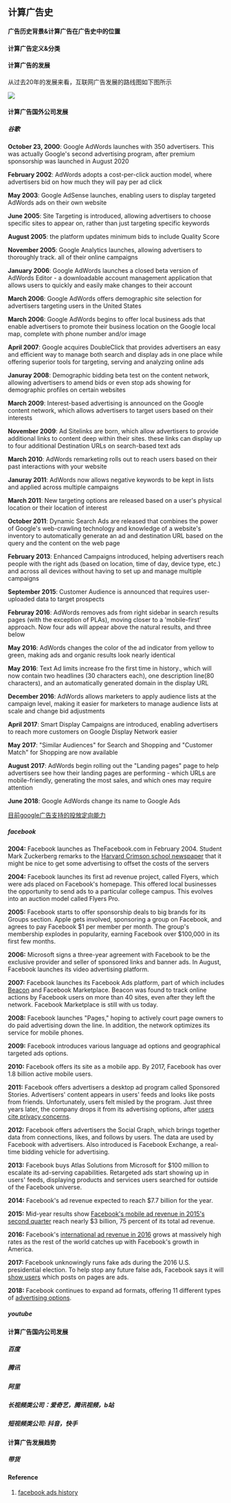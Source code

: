 ## 计算广告史



#### 广告历史背景&计算广告在广告史中的位置





#### 计算广告定义&分类

#### 计算广告的发展

从过去20年的发展来看，互联网广告发展的路线图如下图所示

![](./pic/广告-在线广告概览.drawio.png)

#### 计算广告国外公司发展 

##### 谷歌

**October 23, 2000**: Google AdWords launches with 350 advertisers. This was actually Google's second advertising program, after premium sponsorship was launched in August 2020

**February 2002**: AdWords adopts a cost-per-click auction model, where advertisers bid on how much they will pay per ad click

**May 2003**: Google AdSense launches, enabling users to display targeted AdWords ads on their own website

**June 2005**: Site Targeting is introduced, allowing advertisers to choose specific sites to appear on, rather than just targeting specific keywords 

**August 2005**: the platform updates minimum bids to include Quality Score

**November 2005**: Google Analytics launches, allowing advertisers to thoroughly track. all of their online campaigns

**January 2006**: Google AdWords launches a closed beta version of AdWords Editor - a downloadable account management application that allows users to quickly and easily make changes to their account

**March 2006**: Google AdWords offers demographic site selection for advertisers targeting users in the United States

**March 2006**: Google AdWords begins to offer local business ads that enable advertisers to promote their business location on the Google local map, complete with phone number and/or image

**April 2007**: Google acquires DoubleClick that provides advertisers an easy and efficient way to manage both search and display ads in one place while offering superior tools for targeting, serving and analyzing online ads

**Januray 2008**: Demographic bidding beta test on the content network, allowing advertisers to amend bids or even stop ads showing for demographic profiles on certain websites

**March 2009**: Interest-based advertising is announced on the Google content network, which allows advertisers to target users based on their interests

**November 2009**: Ad Sitelinks are born, which allow advertisers to provide additional links to content deep within their sites. these links can display up to four additional Destination URLs on search-based text ads 

**March 2010**: AdWords remarketing rolls out to reach users based on their past interactions with your website

**Januray 2011**: AdWords now allows negative keywords to be kept in lists and applied across multiple campaigns

**March 2011**: New targeting options are released based on a user's physical location or their location of interest

**October 2011**: Dynamic Search Ads are released that combines the power of Google's web-crawling technology and knowledge of a website's inventory to automatically generate an ad and destination URL based on the query and the content on the web page

**February 2013**: Enhanced Campaigns introduced, helping advertisers reach people with the right ads (based on location, time of day, device type, etc.) and across all devices without having to set up and manage multiple campaigns

**September 2015**: Customer Audience is announced that requires user-uploaded data to target prospects

**Februray 2016**: AdWords removes ads from right sidebar in search results pages (with the exception of PLAs), moving closer to a 'mobile-first' approach. Now four ads will appear above the natural results, and three below

**May 2016**: AdWords changes the color of the ad indicator from yellow to green, making ads and organic results look nearly identical

**May 2016**: Text Ad limits increase fro the first time in history., which will now contain two headlines (30 characters each), one description line(80 characters), and an automatically generated domain in the display URL

**December 2016**: AdWords allows marketers to apply audience lists at the campaign level, making it easier for marketers to manage audience lists at scale and change bid adjustments

**April 2017**: Smart Display Campaigns are introduced, enabling advertisers to reach more customers on Google Display Network easier

**May 2017**: "Similar Audiences" for Search and Shopping and "Customer Match" for Shopping are now available

**August 2017**: AdWords begin rolling out the "Landing pages" page to help advertisers see how their landing pages are performing - which URLs are mobile-friendly, generating the most sales, and which ones may require attention

**June 2018**: Google AdWords change its name to Google Ads

[目前google广告支持的投放定向能力](https://support.google.com/google-ads/answer/2404191)

##### facebook

**2004:** Facebook launches as TheFacebook.com in February 2004. Student Mark Zuckerberg remarks to the [Harvard Crimson school newspaper](http://www.thecrimson.com/article/2004/3/1/facebook-expands-beyond-harvard-harvard-students/) that it might be nice to get some advertising to offset the costs of the servers

**2004:** Facebook launches its first ad revenue project, called Flyers, which were ads placed on Facebook's homepage. This offered local businesses the opportunity to send ads to a particular college campus. This evolves into an auction model called Flyers Pro.

**2005:** Facebook starts to offer sponsorship deals to big brands for its Groups section. Apple gets involved, sponsoring a group on Facebook, and agrees to pay Facebook $1 per member per month. The group's membership explodes in popularity, earning Facebook over $100,000 in its first few months.

**2006:** Microsoft signs a three-year agreement with Facebook to be the exclusive provider and seller of sponsored links and banner ads. In August, Facebook launches its video advertising platform.

**2007:** Facebook launches its Facebook Ads platform, part of which includes [Beacon](https://www.pcworld.com/article/140182/article.html) and Facebook Marketplace. Beacon was found to track online actions by Facebook users on more than 40 sites, even after they left the network. Facebook Marketplace is still with us today.

**2008:** Facebook launches "Pages," hoping to actively court page owners to do paid advertising down the line. In addition, the network optimizes its service for mobile phones.

**2009:** Facebook introduces various language ad options and geographical targeted ads options.

**2010:** Facebook offers its site as a mobile app. By 2017, Facebook has over 1.8 billion active mobile users.

**2011:** Facebook offers advertisers a desktop ad program called Sponsored Stories. Advertisers' content appears in users' feeds and looks like posts from friends. Unfortunately, users felt misled by the program. Just three years later, the company drops it from its advertising options, after [users cite privacy concerns](https://www.forbes.com/sites/drewhendricks/2014/01/16/facebook-to-drop-sponsored-stories-what-does-this-mean-for-advertisers/#e92e492a81f2).

**2012:** Facebook offers advertisers the Social Graph, which brings together data from connections, likes, and follows by users. The data are used by Facebook with advertisers. Also introduced is Facebook Exchange, a real-time bidding vehicle for advertising.

**2013:** Facebook buys Atlas Solutions from Microsoft for $100 million to escalate its ad-serving capabilities. Retargeted ads start showing up in users' feeds, displaying products and services users searched for outside of the Facebook universe.

**2014:** Facebook's ad revenue expected to reach $7.7 billion for the year.

**2015:** Mid-year results show [Facebook's mobile ad revenue in 2015's second quarter](http://fortune.com/2015/07/29/facebook-mobile-ad-revenue/) reach nearly $3 billion, 75 percent of its total ad revenue.

**2016:** Facebook's [international ad revenue in 2016](https://marketingland.com/2016-facebook-advertising-preview-4-trends-act-150552) grows at massively high rates as the rest of the world catches up with Facebook's growth in America.

**2017:** Facebook unknowingly runs fake ads during the 2016 U.S. presidential election. To help stop any future false ads, Facebook says it will [show users](https://newsroom.fb.com/news/2017/10/update-on-our-advertising-transparency-and-authenticity-efforts/) which posts on pages are ads.

**2018:** Facebook continues to expand ad formats, offering 11 different types of [advertising options](https://www.facebook.com/business/ads-guide).

##### youtube

#### 计算广告国内公司发展

##### 百度

##### 腾讯

##### 阿里

##### 长视频类公司：爱奇艺，腾讯视频，b站

##### 短视频类公司: 抖音，快手

#### 计算广告发展趋势

##### 带货





#### Reference

1. [facebook ads history](https://www.adtaxi.com/blog-roll/2018/03/08/ad-evolution-history-facebook)